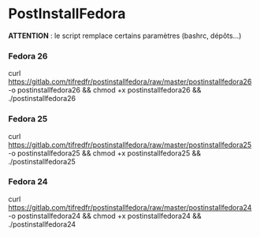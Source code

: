 # PostInstallFedora

**ATTENTION** : le script remplace certains paramètres (bashrc, dépôts...)
### Fedora 26
curl https://gitlab.com/tifredfr/postinstallfedora/raw/master/postinstallfedora26 -o postinstallfedora26 && chmod +x postinstallfedora26 && ./postinstallfedora26


### Fedora 25
curl https://gitlab.com/tifredfr/postinstallfedora/raw/master/postinstallfedora25 -o postinstallfedora25 && chmod +x postinstallfedora25 && ./postinstallfedora25


### Fedora 24
curl https://gitlab.com/tifredfr/postinstallfedora/raw/master/postinstallfedora24 -o postinstallfedora24 && chmod +x postinstallfedora24 && ./postinstallfedora24
